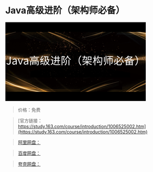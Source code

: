 # Java高级进阶（架构师必备）

![img](../../../assets/study163/free/e18a02ec0f9247f2b06a75c49851395f.png)

> 价格：免费

> [官方链接：https://study.163.com/course/introduction/1006525002.htm](https://study.163.com/course/introduction/1006525002.htm)

> [阿里网盘：]()

> [百度网盘：]()

> [夸克网盘：]()
